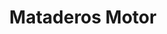 ---
title: "Mataderos Motor"
url: /ciudad-autonoma-de-buenos-aires/mataderos-motor-avenida-rivadavia/
shop: coche
---